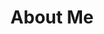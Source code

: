 ---
title: "About Me"
layout: "about"
image: "images/about.jpg"
draft: false

#intro
intro:
  enable: true
  title: "I'm Dido Grigorov 123 - SEO Specialist & Python/C++ Programmer."
  description: "Hello, I am Dilyan Grigorov, or Dido for short, as everyone knows me. I have been dealing with SEO professionally for over 20 years, since the dawn of search engines, as well as programming, which is my passion and hobby. I love solving problems as a programmer as well as a webmaster and I love learning new things every single day! <br><br>

I am a Google Product Expert at the Search Central forums, as well as the Head of Content & Semantic department of Serpact, where I deal with content strategy, semantic analysis, natural language processing and technical SEO.<br><br>

I had the good fortune to be a part of 2 Google events, which is a great honor for me and I consider them very special moments in my life:<br>
 - Google Dance Zurich 2018, September<br>
 - Google Webmaster Unconference June 2021<br>
<br>
<br>
In 2022, I was also a speaker at BrightonSEO, where for the first time I dared to present a topic on which I presented Python scripts to help content marketers plan content for websites.
<br>
<br>

## A little background… ##

My first contact with IT was when I was 11 or back in 1999. My mother and I had a tradition of visiting local bookstores regularly. So one day, without knowing what I was doing, I got a book on C++.<br><br>

At first the language seemed complicated, but even as a child, I found that it was the fact that it was complicated that attracted me. I started solving problems, as well as looking for options to make CLI applications to solve various problems. I was happy with every task solved, the right answers and the fact that the applications helped in the implementation of certain work tasks on assignments by people and my teachers then.<br><br>

Later, in 2002, I became interested in PHP as the world's interest in it grew, and when I was at high school I was among classmates who wrote code using it. I was learning how to create custom WordPress websites as well as PHP sites from scratch. Over the years, I have created many sites in various niches - from corporate and university websites, to online stores.<br><br>

In 2003, SEO also found a place in my interests, although it was quite different then than it is now. However, I was wondering what practices to apply to help sites get better visibility on Google.<br><br>

So, until I came across Python in 2007. I will not hide that it is my great passion, although I'm able to quickly understand almost all programming languages. For 4 years I was involved in the creation of different types of software in different professional fields. This was followed by a period of shifting the professional focus, mainly to SEO, which is why I left programming, although my great passion, for a long time.<br><br>

In a special and difficult moment of my life, I returned to it. I have found that time can blur programming training and the specific practices that need to be applied, but the specific thinking of a programmer remains.  I went through a series of refresher courses in various online and mobile applications on C++, Python, Javascript, Go, but Python remains my favorite language. I found that I love data processing with it, as well as creating CLI applications and various functionalities for retrieving and processing information.<br><br>

I am also actively interested in Machine Learning and my favorite topic - Natural Language Processing. I am also interested in Information Retrieval, Text understanding & classification, Pattern recognition, Recommendation systems, Ranking systems.<br><br>

I still want and I'm passionate to write code in C++, but I also have a new interest in programming, the Golang language, created by Google, which has very fast performance and is growing its community more and more.<br><br>

I am currently refreshing my programming skills by enrolling in various software development academies, taking courses, and very soon, I intend to start and contribute to open-source software projects mainly based on Python, C++, and Golang."

  images:
  - src: "images/about/google-dance-zurich.jpg"
    grid_class: "col-lg-6"
  - src: "images/about/dido2.jpg"
    grid_class: "col-lg-3 col-6"
  - src: "images/about/dido-grigorov-brightonseo.jpg"
    grid_class: "col-lg-3 col-6"

# social
social:
  enable: true
  social_links:

  - link: "https://www.twitter.com/DidoGrigorov"
    icon: "ti ti-brand-twitter"
    
  - link: "https://uk.linkedin.com/in/didogrigorov"
    icon: "ti ti-brand-linkedin"
    
  - link: "https://github.com/didogrigorov"
    icon: "ti ti-brand-github"

# our_writers
# our_writers:
#  title: "Our writers"
#  enable: true
 
---